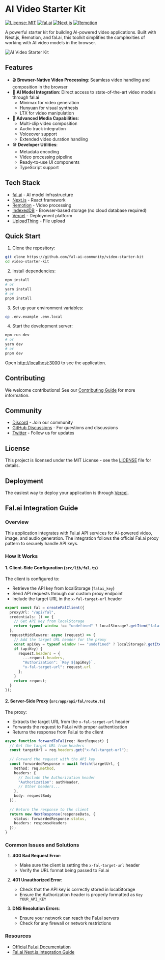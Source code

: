 # AI Video Starter Kit

[![License: MIT](https://img.shields.io/badge/License-MIT-yellow.svg)](https://opensource.org/licenses/MIT)
[![fal.ai](https://img.shields.io/badge/fal.ai-latest-purple)](https://fal.ai)
[![Next.js](https://img.shields.io/badge/Next.js-14-black)](https://nextjs.org)
[![Remotion](https://img.shields.io/badge/Remotion-latest-blue)](https://remotion.dev)

A powerful starter kit for building AI-powered video applications. Built with Next.js, Remotion, and fal.ai, this toolkit simplifies the complexities of working with AI video models in the browser.

![AI Video Starter Kit](https://github.com/fal-ai-community/video-starter-kit/blob/main/src/app/opengraph-image.png?raw=true)

## Features

- 🎬 **Browser-Native Video Processing**: Seamless video handling and composition in the browser
- 🤖 **AI Model Integration**: Direct access to state-of-the-art video models through fal.ai
  - Minimax for video generation
  - Hunyuan for visual synthesis
  - LTX for video manipulation
- 🎵 **Advanced Media Capabilities**:
  - Multi-clip video composition
  - Audio track integration
  - Voiceover support
  - Extended video duration handling
- 🛠️ **Developer Utilities**:
  - Metadata encoding
  - Video processing pipeline
  - Ready-to-use UI components
  - TypeScript support

## Tech Stack

- [fal.ai](https://fal.ai) - AI model infrastructure
- [Next.js](https://nextjs.org) - React framework
- [Remotion](https://remotion.dev) - Video processing
- [IndexedDB](https://developer.mozilla.org/docs/Web/API/IndexedDB_API) - Browser-based storage (no cloud database required)
- [Vercel](https://vercel.com) - Deployment platform
- [UploadThing](https://uploadthing.com) - File upload

## Quick Start

1. Clone the repository:

```bash
git clone https://github.com/fal-ai-community/video-starter-kit
cd video-starter-kit
```

2. Install dependencies:

```bash
npm install
# or
yarn install
# or
pnpm install
```

3. Set up your environment variables:

```bash
cp .env.example .env.local
```

4. Start the development server:

```bash
npm run dev
# or
yarn dev
# or
pnpm dev
```

Open [http://localhost:3000](http://localhost:3000) to see the application.

## Contributing

We welcome contributions! See our [Contributing Guide](CONTRIBUTING.md) for more information.

## Community

- [Discord](https://discord.gg/fal-ai) - Join our community
- [GitHub Discussions](https://github.com/fal-ai-community/video-starter-kit/discussions) - For questions and discussions
- [Twitter](https://twitter.com/fal) - Follow us for updates

## License

This project is licensed under the MIT License - see the [LICENSE](LICENSE) file for details.

## Deployment

The easiest way to deploy your application is through [Vercel](https://vercel.com/new?utm_source=fal-ai&utm_medium=default-template&utm_campaign=video-starter-kit).

## Fal.ai Integration Guide

### Overview
This application integrates with Fal.ai API services for AI-powered video, image, and audio generation. The integration follows the official Fal.ai proxy pattern to securely handle API keys.

### How It Works

#### 1. Client-Side Configuration (`src/lib/fal.ts`)

The client is configured to:
- Retrieve the API key from localStorage (`falai_key`)
- Send API requests through our custom proxy endpoint
- Include the target URL in the `x-fal-target-url` header

```typescript
export const fal = createFalClient({
  proxyUrl: "/api/fal",
  credentials: () => {
    // Get API key from localStorage
    return typeof window !== "undefined" ? localStorage?.getItem("falai_key") || "" : "";
  },
  requestMiddleware: async (request) => {
    // Add the target URL header for the proxy
    const apiKey = typeof window !== "undefined" ? localStorage?.getItem("falai_key") || "" : "";
    if (apiKey) {
      request.headers = {
        ...request.headers,
        "Authorization": `Key ${apiKey}`,
        "x-fal-target-url": request.url
      };
    }
    return request;
  }
});
```

#### 2. Server-Side Proxy (`src/app/api/fal/route.ts`)

The proxy:
- Extracts the target URL from the `x-fal-target-url` header
- Forwards the request to Fal.ai with proper authentication
- Returns the response from Fal.ai to the client

```typescript
async function forwardToFal(req: NextRequest) {
  // Get the target URL from headers
  const targetUrl = req.headers.get("x-fal-target-url");
  
  // Forward the request with the API key
  const forwardedResponse = await fetch(targetUrl, {
    method: req.method,
    headers: {
      // Include the Authorization header
      "Authorization": authHeader,
      // Other headers...
    },
    body: requestBody
  });
  
  // Return the response to the client
  return new NextResponse(responseData, {
    status: forwardedResponse.status,
    headers: responseHeaders
  });
}
```

### Common Issues and Solutions

1. **400 Bad Request Error**:
   - Make sure the client is setting the `x-fal-target-url` header
   - Verify the URL format being passed to Fal.ai

2. **401 Unauthorized Error**:
   - Check that the API key is correctly stored in localStorage
   - Ensure the Authorization header is properly formatted as `Key YOUR_API_KEY`

3. **DNS Resolution Errors**:
   - Ensure your network can reach the Fal.ai servers
   - Check for any firewall or network restrictions

### Resources
- [Official Fal.ai Documentation](https://docs.fal.ai/clients/javascript/)
- [Fal.ai Next.js Integration Guide](https://docs.fal.ai/integrations/nextjs/)
